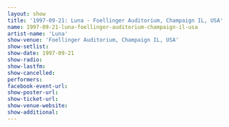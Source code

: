 ```yaml
---
layout: show
title: '1997-09-21: Luna - Foellinger Auditorium, Champaign IL, USA'
name: 1997-09-21-luna-foellinger-auditorium-champaign-il-usa
artist-name: 'Luna'
show-venue: 'Foellinger Auditorium, Champaign IL, USA'
show-setlist: 
show-date: 1997-09-21
show-radio: 
show-lastfm: 
show-cancelled: 
performers: 
facebook-event-url: 
show-poster-url: 
show-ticket-url: 
show-venue-website: 
show-additional: 
---
```


